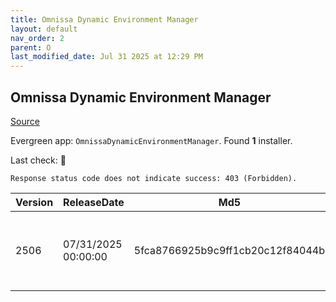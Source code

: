 ```yaml
---
title: Omnissa Dynamic Environment Manager
layout: default
nav_order: 2
parent: O
last_modified_date: Jul 31 2025 at 12:29 PM
---
```


## Omnissa Dynamic Environment Manager

[Source](https://www.omnissa.com/products/dynamic-environment-manager/)

Evergreen app: `OmnissaDynamicEnvironmentManager`. Found **1** installer.

Last check: 🔴
```
Response status code does not indicate success: 403 (Forbidden).
```

| Version | ReleaseDate         | Md5                              | Sha256                                                           | Size     | Type | URI                                                                                                                                                                                                  |
| ------- | ------------------- | -------------------------------- | ---------------------------------------------------------------- | -------- | ---- | ---------------------------------------------------------------------------------------------------------------------------------------------------------------------------------------------------- |
| 2506    | 07/31/2025 00:00:00 | 5fca8766925b9c9ff1cb20c12f84044b | 6cba38994841b61557629325258a85a8adfaa5ce6933849904f412d6f25e1124 | 35.95 MB | zip  | [https://download2.omnissa.com/software/DEM-1016-ENTERPRISE/Omnissa-DEM-Enterprise-2506-10.16.zip](https://download2.omnissa.com/software/DEM-1016-ENTERPRISE/Omnissa-DEM-Enterprise-2506-10.16.zip) |
